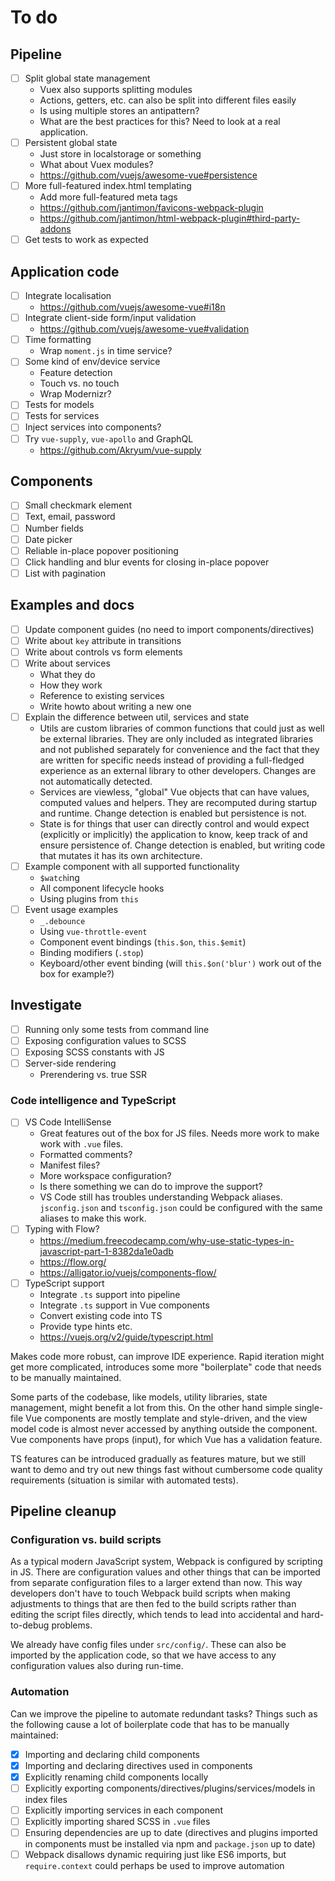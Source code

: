 
# To do

## Pipeline

- [ ] Split global state management
	- Vuex also supports splitting modules
	- Actions, getters, etc. can also be split into different files easily
	- Is using multiple stores an antipattern?
	- What are the best practices for this? Need to look at a real application.
- [ ] Persistent global state
	- Just store in localstorage or something
	- What about Vuex modules?
	- https://github.com/vuejs/awesome-vue#persistence
- [ ] More full-featured index.html templating
	- Add more full-featured meta tags
	- https://github.com/jantimon/favicons-webpack-plugin
	- https://github.com/jantimon/html-webpack-plugin#third-party-addons
- [ ] Get tests to work as expected

## Application code

- [ ] Integrate localisation
	- https://github.com/vuejs/awesome-vue#i18n
- [ ] Integrate client-side form/input validation
	- https://github.com/vuejs/awesome-vue#validation
- [ ] Time formatting
	- Wrap `moment.js` in time service?
- [ ] Some kind of env/device service
	- Feature detection
	- Touch vs. no touch
	- Wrap Modernizr?
- [ ] Tests for models
- [ ] Tests for services
- [ ] Inject services into components?
- [ ] Try `vue-supply`, `vue-apollo` and GraphQL
	- https://github.com/Akryum/vue-supply

## Components

- [ ] Small checkmark element
- [ ] Text, email, password
- [ ] Number fields
- [ ] Date picker
- [ ] Reliable in-place popover positioning
- [ ] Click handling and blur events for closing in-place popover
- [ ] List with pagination

## Examples and docs

- [ ] Update component guides (no need to import components/directives)
- [ ] Write about `key` attribute in transitions
- [ ] Write about controls vs form elements
- [ ] Write about services
	- What they do
	- How they work
	- Reference to existing services
	- Write howto about writing a new one
- [ ] Explain the difference between util, services and state
	- Utils are custom libraries of common functions that could just as well be external libraries. They are only included as integrated libraries and not published separately for convenience and the fact that they are written for specific needs instead of providing a full-fledged experience as an external library to other developers. Changes are not automatically detected.
	- Services are viewless, "global" Vue objects that can have values, computed values and helpers. They are recomputed during startup and runtime. Change detection is enabled but persistence is not.
	- State is for things that user can directly control and would expect (explicitly or implicitly) the application to know, keep track of and ensure persistence of. Change detection is enabled, but writing code that mutates it has its own architecture.
- [ ] Example component with all supported functionality
	- `$watch`ing
	- All component lifecycle hooks
	- Using plugins from `this`
- [ ] Event usage examples
	- `_.debounce`
	- Using `vue-throttle-event`
	- Component event bindings (`this.$on`, `this.$emit`)
	- Binding modifiers (`.stop`)
	- Keyboard/other event binding (will `this.$on('blur')` work out of the box for example?)

## Investigate

- [ ] Running only some tests from command line
- [ ] Exposing configuration values to SCSS
- [ ] Exposing SCSS constants with JS
- [ ] Server-side rendering
	- Prerendering vs. true SSR

### Code intelligence and TypeScript

- [ ] VS Code IntelliSense
	- Great features out of the box for JS files. Needs more work to make work with `.vue` files.
	- Formatted comments?
	- Manifest files?
	- More workspace configuration?
	- Is there something we can do to improve the support?
	- VS Code still has troubles understanding Webpack aliases. `jsconfig.json` and `tsconfig.json` could be configured with the same aliases to make this work.
- [ ] Typing with Flow?
	- https://medium.freecodecamp.com/why-use-static-types-in-javascript-part-1-8382da1e0adb
	- https://flow.org/
	- https://alligator.io/vuejs/components-flow/
- [ ] TypeScript support
	- Integrate `.ts` support into pipeline
	- Integrate `.ts` support in Vue components
	- Convert existing code into TS
	- Provide type hints etc.
	- https://vuejs.org/v2/guide/typescript.html

Makes code more robust, can improve IDE experience. Rapid iteration might get more complicated, introduces some more "boilerplate" code that needs to be manually maintained.

Some parts of the codebase, like models, utility libraries, state management, might benefit a lot from this. On the other hand simple single-file Vue components are mostly template and style-driven, and the view model code is almost never accessed by anything outside the component. Vue components have props (input), for which Vue has a validation feature.

TS features can be introduced gradually as features mature, but we still want to demo and try out new things fast without cumbersome code quality requirements (situation is similar with automated tests).

## Pipeline cleanup

### Configuration vs. build scripts

As a typical modern JavaScript system, Webpack is configured by scripting in JS. There are configuration values and other things that can be imported from separate configuration files to a larger extend than now. This way developers don't have to touch Webpack build scripts when making adjustments to things that are then fed to the build scripts rather than editing the script files directly, which tends to lead into accidental and hard-to-debug problems.

We already have config files under `src/config/`. These can also be imported by the application code, so that we have access to any configuration values also during run-time.

### Automation

Can we improve the pipeline to automate redundant tasks? Things such as the following cause a lot of boilerplate code that has to be manually maintained:

- [x] Importing and declaring child components
- [x] Importing and declaring directives used in components
- [x] Explicitly renaming child components locally
- [ ] Explicitly exporting components/directives/plugins/services/models in index files
- [ ] Explicitly importing services in each component
- [ ] Explicitly importing shared SCSS in `.vue` files
- [ ] Ensuring dependencies are up to date (directives and plugins imported in components must be installed via npm and `package.json` up to date)
- [ ] Webpack disallows dynamic requiring just like ES6 imports, but `require.context` could perhaps be used to improve automation
